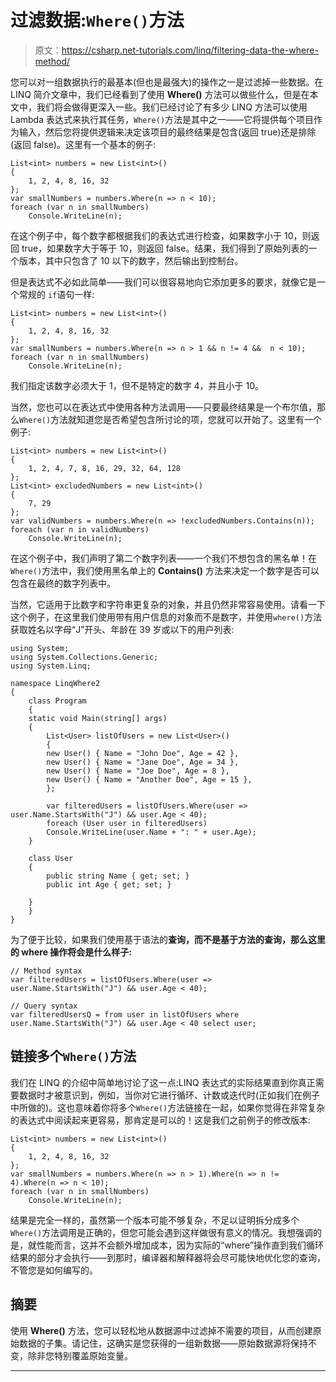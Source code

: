 # 过滤数据:`Where()`方法

> 原文：<https://csharp.net-tutorials.com/linq/filtering-data-the-where-method/>

您可以对一组数据执行的最基本(但也是最强大)的操作之一是过滤掉一些数据。在 LINQ 简介文章中，我们已经看到了使用 **Where()** 方法可以做些什么，但是在本文中，我们将会做得更深入一些。我们已经讨论了有多少 LINQ 方法可以使用 Lambda 表达式来执行其任务，`Where()`方法是其中之一——它将提供每个项目作为输入，然后您将提供逻辑来决定该项目的最终结果是包含(返回 true)还是排除(返回 false)。这里有一个基本的例子:

```
List<int> numbers = new List<int>()
{
    1, 2, 4, 8, 16, 32
};
var smallNumbers = numbers.Where(n => n < 10);
foreach (var n in smallNumbers)
    Console.WriteLine(n);
```

在这个例子中，每个数字都根据我们的表达式进行检查，如果数字小于 10，则返回 true，如果数字大于等于 10，则返回 false。结果，我们得到了原始列表的一个版本，其中只包含了 10 以下的数字，然后输出到控制台。

但是表达式不必如此简单——我们可以很容易地向它添加更多的要求，就像它是一个常规的 `if`语句一样:

```
List<int> numbers = new List<int>()
{
    1, 2, 4, 8, 16, 32
};
var smallNumbers = numbers.Where(n => n > 1 && n != 4 &&  n < 10);
foreach (var n in smallNumbers)
    Console.WriteLine(n);
```

我们指定该数字必须大于 1，但不是特定的数字 4，并且小于 10。

<input type="hidden" name="IL_IN_ARTICLE">

当然，您也可以在表达式中使用各种方法调用——只要最终结果是一个布尔值，那么`Where()`方法就知道您是否希望包含所讨论的项，您就可以开始了。这里有一个例子:

```
List<int> numbers = new List<int>()
{
    1, 2, 4, 7, 8, 16, 29, 32, 64, 128
};
List<int> excludedNumbers = new List<int>()
{
    7, 29
};
var validNumbers = numbers.Where(n => !excludedNumbers.Contains(n));
foreach (var n in validNumbers)
    Console.WriteLine(n);
```

在这个例子中，我们声明了第二个数字列表——一个我们不想包含的黑名单！在`Where()`方法中，我们使用黑名单上的 **Contains()** 方法来决定一个数字是否可以包含在最终的数字列表中。

当然，它适用于比数字和字符串更复杂的对象，并且仍然非常容易使用。请看一下这个例子，在这里我们使用带有用户信息的对象而不是数字，并使用`where()`方法获取姓名以字母“J”开头、年龄在 39 岁或以下的用户列表:

```
using System;
using System.Collections.Generic;
using System.Linq;

namespace LinqWhere2
{
    class Program
    {
    static void Main(string[] args)
    {
        List<User> listOfUsers = new List<User>()
        {
        new User() { Name = "John Doe", Age = 42 },
        new User() { Name = "Jane Doe", Age = 34 },
        new User() { Name = "Joe Doe", Age = 8 },
        new User() { Name = "Another Doe", Age = 15 },
        };

        var filteredUsers = listOfUsers.Where(user => user.Name.StartsWith("J") && user.Age < 40);
        foreach (User user in filteredUsers)
        Console.WriteLine(user.Name + ": " + user.Age);
    }

    class User
    {
        public string Name { get; set; }
        public int Age { get; set; }

    }
    }
}
```

为了便于比较，如果我们使用基于语法的**查询，而不是基于方法的查询，那么这里的 where 操作将会是什么样子:**

```
// Method syntax
var filteredUsers = listOfUsers.Where(user => user.Name.StartsWith("J") && user.Age < 40);

// Query syntax
var filteredUsersQ = from user in listOfUsers where user.Name.StartsWith("J") && user.Age < 40 select user;
```

## 链接多个`Where()`方法

我们在 LINQ 的介绍中简单地讨论了这一点:LINQ 表达式的实际结果直到你真正需要数据时才被意识到，例如，当你对它进行循环、计数或迭代时(正如我们在例子中所做的)。这也意味着你将多个`Where()`方法链接在一起，如果你觉得在非常复杂的表达式中阅读起来更容易，那肯定是可以的！这是我们之前例子的修改版本:

```
List<int> numbers = new List<int>()
{
    1, 2, 4, 8, 16, 32
};
var smallNumbers = numbers.Where(n => n > 1).Where(n => n != 4).Where(n => n < 10);
foreach (var n in smallNumbers)
    Console.WriteLine(n);
```

结果是完全一样的，虽然第一个版本可能不够复杂，不足以证明拆分成多个`Where()`方法调用是正确的，但您可能会遇到这样做很有意义的情况。我想强调的是，就性能而言，这并不会额外增加成本，因为实际的“where”操作直到我们循环结果的部分才会执行——到那时，编译器和解释器将会尽可能快地优化您的查询，不管您是如何编写的。

## 摘要

使用 **Where()** 方法，您可以轻松地从数据源中过滤掉不需要的项目，从而创建原始数据的子集。请记住，这确实是您获得的一组新数据——原始数据源将保持不变，除非您特别覆盖原始变量。

* * *